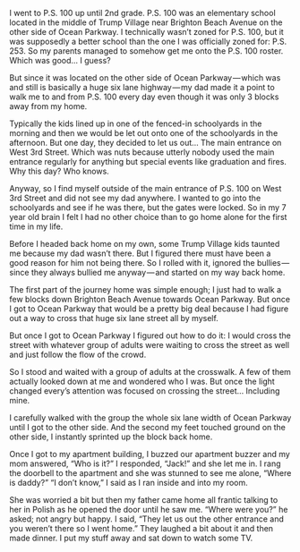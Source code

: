 <!-----
title: Walking Home Alone From Elementary School
description: The Time I Decided to Walk Home By Myself from School
date: '2016-10-13T02:18:42.425Z'
slug: fb7b80e56b38
----->

I went to P.S. 100 up until 2nd grade. P.S. 100 was an elementary school located in the middle of Trump Village near Brighton Beach Avenue on the other side of Ocean Parkway. I technically wasn’t zoned for P.S. 100, but it was supposedly a better school than the one I was officially zoned for: P.S. 253. So my parents managed to somehow get me onto the P.S. 100 roster. Which was good… I guess?

But since it was located on the other side of Ocean Parkway — which was and still is basically a huge six lane highway — my dad made it a point to walk me to and from P.S. 100 every day even though it was only 3 blocks away from my home.

Typically the kids lined up in one of the fenced-in schoolyards in the morning and then we would be let out onto one of the schoolyards in the afternoon. But one day, they decided to let us out… The main entrance on West 3rd Street. Which was nuts because utterly nobody used the main entrance regularly for anything but special events like graduation and fires. Why this day? Who knows.

Anyway, so I find myself outside of the main entrance of P.S. 100 on West 3rd Street and did not see my dad anywhere. I wanted to go into the schoolyards and see if he was there, but the gates were locked. So in my 7 year old brain I felt I had no other choice than to go home alone for the first time in my life.

Before I headed back home on my own, some Trump Village kids taunted me because my dad wasn’t there. But I figured there must have been a good reason for him not being there. So I rolled with it, ignored the bullies — since they always bullied me anyway — and started on my way back home.

The first part of the journey home was simple enough; I just had to walk a few blocks down Brighton Beach Avenue towards Ocean Parkway. But once I got to Ocean Parkway that would be a pretty big deal because I had figure out a way to cross that huge six lane street all by myself.

But once I got to Ocean Parkway I figured out how to do it: I would cross the street with whatever group of adults were waiting to cross the street as well and just follow the flow of the crowd.

So I stood and waited with a group of adults at the crosswalk. A few of them actually looked down at me and wondered who I was. But once the light changed every’s attention was focused on crossing the street… Including mine.

I carefully walked with the group the whole six lane width of Ocean Parkway until I got to the other side. And the second my feet touched ground on the other side, I instantly sprinted up the block back home.

Once I got to my apartment building, I buzzed our apartment buzzer and my mom answered, “Who is it?” I responded, “Jack!” and she let me in. I rang the doorbell to the apartment and she was stunned to see me alone, “Where is daddy?” “I don’t know,” I said as I ran inside and into my room.

She was worried a bit but then my father came home all frantic talking to her in Polish as he opened the door until he saw me. “Where were you?” he asked; not angry but happy. I said, “They let us out the other entrance and you weren’t there so I went home.” They laughed a bit about it and then made dinner. I put my stuff away and sat down to watch some TV.
